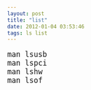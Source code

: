```yaml
---
layout: post
title: "list"
date: 2012-01-04 03:53:46
tags: ls list
---
```


<pre style="font-size:17px;">
man lsusb
man lspci
man lshw
man lsof
</pre>
